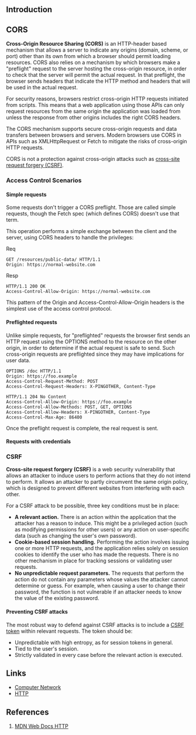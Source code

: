 ## Introduction

## CORS

**Cross-Origin Resource Sharing (CORS)** is an HTTP-header based mechanism that allows a server to indicate any origins (domain, scheme, or port) other than its own from which a browser should permit loading resources.
CORS also relies on a mechanism by which browsers make a "preflight" request to the server hosting the cross-origin resource, in order to check that the server will permit the actual request.
In that preflight, the browser sends headers that indicate the HTTP method and headers that will be used in the actual request.

For security reasons, browsers restrict cross-origin HTTP requests initiated from scripts.
This means that a web application using those APIs can only request resources from the same origin the application was loaded from unless the response from other origins includes the right CORS headers.

The CORS mechanism supports secure cross-origin requests and data transfers between browsers and servers.
Modern browsers use CORS in APIs such as XMLHttpRequest or Fetch to mitigate the risks of cross-origin HTTP requests.

CORS is not a protection against cross-origin attacks such as [cross-site request forgery (CSRF)](/docs/CS/CN/HTTP/Security.md?id=CSRF).

### Access Control Scenarios

#### Simple requests

Some requests don't trigger a CORS preflight.
Those are called simple requests, though the Fetch spec (which defines CORS) doesn't use that term.

This operation performs a simple exchange between the client and the server, using CORS headers to handle the privileges:

Req

```http
GET /resources/public-data/ HTTP/1.1
Origin: https://normal-website.com
```

Resp

```http
HTTP/1.1 200 OK
Access-Control-Allow-Origin: https://normal-website.com
```

This pattern of the Origin and Access-Control-Allow-Origin headers is the simplest use of the access control protocol.

#### Preflighted requests

Unlike simple requests, for "preflighted" requests the browser first sends an HTTP request using the OPTIONS method to the resource on the other origin, in order to determine if the actual request is safe to send.
Such cross-origin requests are preflighted since they may have implications for user data.

```http
OPTIONS /doc HTTP/1.1
Origin: https://foo.example
Access-Control-Request-Method: POST
Access-Control-Request-Headers: X-PINGOTHER, Content-Type

HTTP/1.1 204 No Content
Access-Control-Allow-Origin: https://foo.example
Access-Control-Allow-Methods: POST, GET, OPTIONS
Access-Control-Allow-Headers: X-PINGOTHER, Content-Type
Access-Control-Max-Age: 86400
```

Once the preflight request is complete, the real request is sent.

#### Requests with credentials

### CSRF

**Cross-site request forgery (CSRF)** is a web security vulnerability that allows an attacker to induce users to perform actions that they do not intend to perform.
It allows an attacker to partly circumvent the same origin policy, which is designed to prevent different websites from interfering with each other.

For a CSRF attack to be possible, three key conditions must be in place:

* **A relevant action.** There is an action within the application that the attacker has a reason to induce.
  This might be a privileged action (such as modifying permissions for other users) or any action on user-specific data (such as changing the user's own password).
* **Cookie-based session handling.** Performing the action involves issuing one or more HTTP requests, and the application relies solely on session cookies to identify the user who has made the requests.
  There is no other mechanism in place for tracking sessions or validating user requests.
* **No unpredictable request parameters.** The requests that perform the action do not contain any parameters whose values the attacker cannot determine or guess.
  For example, when causing a user to change their password, the function is not vulnerable if an attacker needs to know the value of the existing password.

#### Preventing CSRF attacks

The most robust way to defend against CSRF attacks is to include a [CSRF token](https://portswigger.net/web-security/csrf/tokens) within relevant requests. 
The token should be:

* Unpredictable with high entropy, as for session tokens in general.
* Tied to the user's session.
* Strictly validated in every case before the relevant action is executed.

## Links

- [Computer Network](/docs/CS/CN/CN.md)
- [HTTP](/docs/CS/CN/HTTP/HTTP.md)

## References

1. [MDN Web Docs HTTP](https://developer.mozilla.org/en-US/docs/Web/HTTP)
